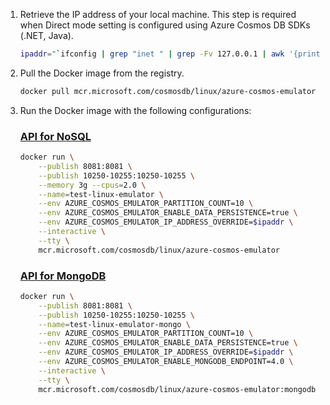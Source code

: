 1. Retrieve the IP address of your local machine. This step is required when Direct mode setting is configured using Azure Cosmos DB SDKs (.NET, Java).

    ```bash
    ipaddr="`ifconfig | grep "inet " | grep -Fv 127.0.0.1 | awk '{print $2}' | head -n 1`"
    ```

1. Pull the Docker image from the registry.

    ```bash
    docker pull mcr.microsoft.com/cosmosdb/linux/azure-cosmos-emulator
    ```

1. Run the Docker image with the following configurations:

    ### [API for NoSQL](#tab/sql-api)
   
    ```bash
    docker run \
        --publish 8081:8081 \
        --publish 10250-10255:10250-10255 \
        --memory 3g --cpus=2.0 \
        --name=test-linux-emulator \
        --env AZURE_COSMOS_EMULATOR_PARTITION_COUNT=10 \
        --env AZURE_COSMOS_EMULATOR_ENABLE_DATA_PERSISTENCE=true \
        --env AZURE_COSMOS_EMULATOR_IP_ADDRESS_OVERRIDE=$ipaddr \
        --interactive \
        --tty \
        mcr.microsoft.com/cosmosdb/linux/azure-cosmos-emulator
    ```

    ### [API for MongoDB](#tab/mongodb-api)
   
    ```bash
    docker run \
        --publish 8081:8081 \
        --publish 10250-10255:10250-10255 \
        --name=test-linux-emulator-mongo \
        --env AZURE_COSMOS_EMULATOR_PARTITION_COUNT=10 \
        --env AZURE_COSMOS_EMULATOR_ENABLE_DATA_PERSISTENCE=true \
        --env AZURE_COSMOS_EMULATOR_IP_ADDRESS_OVERRIDE=$ipaddr \
        --env AZURE_COSMOS_EMULATOR_ENABLE_MONGODB_ENDPOINT=4.0 \
        --interactive \
        --tty \
        mcr.microsoft.com/cosmosdb/linux/azure-cosmos-emulator:mongodb
    ```
